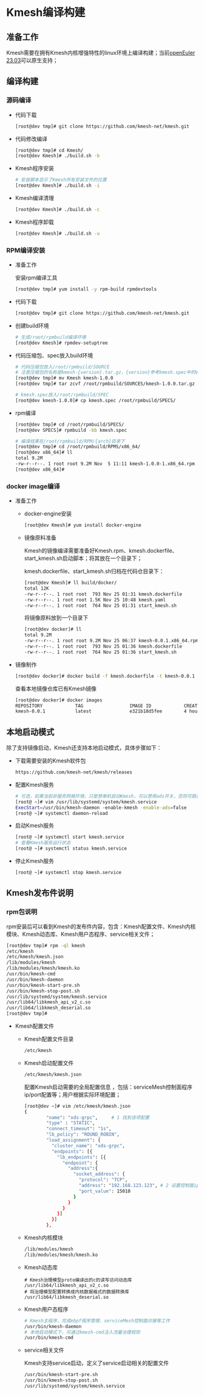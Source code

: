 # Kmesh编译构建

## 准备工作

Kmesh需要在拥有Kmesh内核增强特性的linux环境上编译构建；当前[openEuler 23.03](https://repo.openeuler.org/openEuler-23.03/everything/x86_64/)可以原生支持；

## 编译构建

### 源码编译

- 代码下载

  ```sh
  [root@dev tmp]# git clone https://github.com/kmesh-net/kmesh.git
  ```

- 代码修改编译

  ```sh
  [root@dev tmp]# cd Kmesh/
  [root@dev Kmesh]# ./build.sh -b
  ```

- Kmesh程序安装

  ```sh
  # 安装脚本显示了Kmesh所有安装文件的位置
  [root@dev Kmesh]# ./build.sh -i
  ```

- Kmesh编译清理

  ```sh
  [root@dev Kmesh]# ./build.sh -c
  ```

- Kmesh程序卸载

  ```sh
  [root@dev Kmesh]# ./build.sh -u
  ```

### RPM编译安装

- 准备工作

  安装rpm编译工具

  ```sh
  [root@dev tmp]# yum install -y rpm-build rpmdevtools
  ```

- 代码下载

  ```sh
  [root@dev tmp]# git clone https://github.com/kmesh-net/kmesh.git
  ```

- 创建build环境

  ```sh
  # 生成/root/rpmbuild编译环境
  [root@dev Kmesh]# rpmdev-setuptree
  ```

- 代码压缩包、spec放入build环境

  ```sh
  # 代码压缩包放入/root/rpmbuild/SOURCE
  # 注意压缩包的名称是kmesh-{version}.tar.gz，{version}参考kmesh.spec中的Version字段
  [root@dev tmp]# mv Kmesh kmesh-1.0.0
  [root@dev tmp]# tar zcvf /root/rpmbuild/SOURCES/kmesh-1.0.0.tar.gz kmesh-1.0.0/
  
  # kmesh.spec放入/root/rpmbuild/SPEC
  [root@dev kmesh-1.0.0]# cp kmesh.spec /root/rpmbuild/SPECS/
  ```

- rpm编译

  ```sh
  [root@dev tmp]# cd /root/rpmbuild/SPECS/
  [root@dev SPECS]# rpmbuild -bb kmesh.spec
  
  # 编译结果在/root/rpmbuild/RPM/{arch}目录下
  [root@dev tmp]# cd /root/rpmbuild/RPMS/x86_64/
  [root@dev x86_64]# ll
  total 9.2M
  -rw-r--r--. 1 root root 9.2M Nov  5 11:11 kmesh-1.0.0-1.x86_64.rpm
  [root@dev x86_64]#
  ```

### docker image编译

- 准备工作

  - docker-engine安装

    ```sh
    [root@dev Kmesh]# yum install docker-engine
    ```

  - 镜像原料准备

    Kmesh的镜像编译需要准备好Kmesh.rpm、kmesh.dockerfile、start_kmesh.sh启动脚本；将其放在一个目录下；

    kmesh.dockerfile、start_kmesh.sh归档在代码仓目录下：

    ```sh
    [root@dev Kmesh]# ll build/docker/
    total 12K
    -rw-r--r--. 1 root root  793 Nov 25 01:31 kmesh.dockerfile
    -rw-r--r--. 1 root root 1.5K Nov 25 10:48 kmesh.yaml
    -rw-r--r--. 1 root root  764 Nov 25 01:31 start_kmesh.sh
    ```

    将镜像原料放到一个目录下

    ```sh
    [root@dev docker]# ll
    total 9.2M
    -rw-r--r--. 1 root root 9.2M Nov 25 06:37 kmesh-0.0.1.x86_64.rpm
    -rw-r--r--. 1 root root  793 Nov 25 01:36 kmesh.dockerfile
    -rw-r--r--. 1 root root  764 Nov 25 01:36 start_kmesh.sh
    ```

- 镜像制作

  ```sh
  [root@dev docker]# docker build -f kmesh.dockerfile -t kmesh-0.0.1 .
  ```

  查看本地镜像仓库已有Kmesh镜像

  ```sh
  [root@dev docker]# docker images
  REPOSITORY            TAG                 IMAGE ID            CREATED             SIZE
  kmesh-0.0.1           latest              e321b18d5fee        4 hours ago         675MB
  ```

## 本地启动模式

除了支持镜像启动，Kmesh还支持本地启动模式，具体步骤如下：

- 下载需要安装的Kmesh软件包

  ```sh
  https://github.com/kmesh-net/kmesh/releases
  ```

- 配置Kmesh服务

  ```sh
  # 可选，如果当前非服务网格环境，只是想单机启动Kmesh，可以禁用ads开关，否则可跳过该步骤
  [root@ ~]# vim /usr/lib/systemd/system/kmesh.service
  ExecStart=/usr/bin/kmesh-daemon -enable-kmesh -enable-ads=false
  [root@ ~]# systemctl daemon-reload
  ```

- 启动Kmesh服务

  ```sh
  [root@ ~]# systemctl start kmesh.service
  # 查看Kmesh服务运行状态
  [root@ ~]# systemctl status kmesh.service
  ```

- 停止Kmesh服务

  ```sh
  [root@ ~]# systemctl stop kmesh.service
  ```

## Kmesh发布件说明

### rpm包说明

rpm安装后可以看到Kmesh的发布件内容，包含：Kmesh配置文件、Kmesh内核模块、Kmesh动态库、Kmesh用户态程序、service相关文件；

```sh
[root@dev tmp]# rpm -ql kmesh
/etc/kmesh
/etc/kmesh/kmesh.json
/lib/modules/kmesh
/lib/modules/kmesh/kmesh.ko
/usr/bin/kmesh-cmd
/usr/bin/kmesh-daemon
/usr/bin/kmesh-start-pre.sh
/usr/bin/kmesh-stop-post.sh
/usr/lib/systemd/system/kmesh.service
/usr/lib64/libkmesh_api_v2_c.so
/usr/lib64/libkmesh_deserial.so
[root@dev tmp]#
```

- Kmesh配置文件

  - Kmesh配置文件目录

    ```sh
    /etc/kmesh
    ```

  - Kmesh启动配置文件

    ```sh
    /etc/kmesh/kmesh.json
    ```

    配置Kmesh启动需要的全局配置信息 ，包括：serviceMesh控制面程序ip/port配置等；用户根据实际环境配置；

    ```sh
    [root@dev ~]# vim /etc/kmesh/kmesh.json
    {
            "name": "xds-grpc",		# 1 找到该项配置
            "type" : "STATIC",
            "connect_timeout": "1s",
            "lb_policy": "ROUND_ROBIN",
            "load_assignment": {
              "cluster_name": "xds-grpc",
              "endpoints": [{
                "lb_endpoints": [{
                  "endpoint": {
                    "address":{
                      "socket_address": {
                        "protocol": "TCP",
                        "address": "192.168.123.123", # 2 设置控制面ip(如istiod ip)
                        "port_value": 15010
                      }
                    }
                  }
                }]
              }]
            },
    ```

  - Kmesh内核模块

    ```sh
    /lib/modules/kmesh
    /lib/modules/kmesh/kmesh.ko
    ```

  - Kmesh动态库

    ```
    # Kmesh治理模型proto编译出的c的读写访问动态库
    /usr/lib64/libkmesh_api_v2_c.so
    # 将治理模型配置转换成内核数据格式的数据转换库
    /usr/lib64/libkmesh_deserial.so
    ```

  - Kmesh用户态程序

    ```sh
    # Kmesh主程序，完成ebpf程序管理、serviceMesh控制面对接等工作
    /usr/bin/kmesh-daemon
    # 本地启动模式下，可通过kmesh-cmd注入流量治理规则
    /usr/bin/kmesh-cmd
    ```

  - service相关文件

    Kmesh支持service启动，定义了service启动相关的配置文件

    ```sh
    /usr/bin/kmesh-start-pre.sh
    /usr/bin/kmesh-stop-post.sh
    /usr/lib/systemd/system/kmesh.service
    ```

